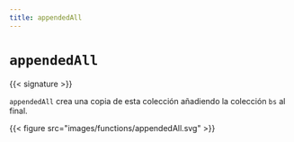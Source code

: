 ```yaml
---
title: appendedAll
---
```


# `appendedAll`

{{< signature >}}

`appendedAll` crea una copia de esta colección añadiendo la colección `bs` al final.

{{< figure src="images/functions/appendedAll.svg" >}}
